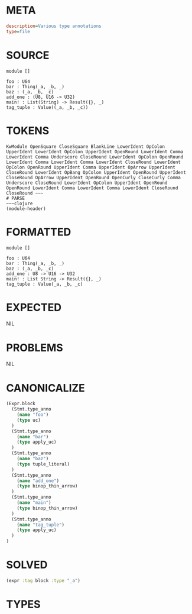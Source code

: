 # META
~~~ini
description=Various type annotations
type=file
~~~
# SOURCE
~~~roc
module []

foo : U64
bar : Thing(_a, _b, _)
baz : (_a, _b, _c)
add_one : (U8, U16 -> U32)
main! : List(String) -> Result({}, _)
tag_tuple : Value((_a, _b, _c))
~~~
# TOKENS
~~~text
KwModule OpenSquare CloseSquare BlankLine LowerIdent OpColon UpperIdent LowerIdent OpColon UpperIdent OpenRound LowerIdent Comma LowerIdent Comma Underscore CloseRound LowerIdent OpColon OpenRound LowerIdent Comma LowerIdent Comma LowerIdent CloseRound LowerIdent OpColon OpenRound UpperIdent Comma UpperIdent OpArrow UpperIdent CloseRound LowerIdent OpBang OpColon UpperIdent OpenRound UpperIdent CloseRound OpArrow UpperIdent OpenRound OpenCurly CloseCurly Comma Underscore CloseRound LowerIdent OpColon UpperIdent OpenRound OpenRound LowerIdent Comma LowerIdent Comma LowerIdent CloseRound CloseRound ~~~
# PARSE
~~~clojure
(module-header)
~~~
# FORMATTED
~~~roc
module []

foo : U64
bar : Thing(_a, _b, _)
baz : (_a, _b, _c)
add_one : U8 -> U16 -> U32
main! : List String -> Result({}, _)
tag_tuple : Value(_a, _b, _c)
~~~
# EXPECTED
NIL
# PROBLEMS
NIL
# CANONICALIZE
~~~clojure
(Expr.block
  (Stmt.type_anno
    (name "foo")
    (type uc)
  )
  (Stmt.type_anno
    (name "bar")
    (type apply_uc)
  )
  (Stmt.type_anno
    (name "baz")
    (type tuple_literal)
  )
  (Stmt.type_anno
    (name "add_one")
    (type binop_thin_arrow)
  )
  (Stmt.type_anno
    (name "main")
    (type binop_thin_arrow)
  )
  (Stmt.type_anno
    (name "tag_tuple")
    (type apply_uc)
  )
)
~~~
# SOLVED
~~~clojure
(expr :tag block :type "_a")
~~~
# TYPES
~~~roc
~~~
